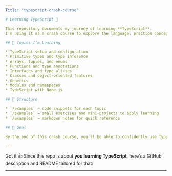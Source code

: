 ```yaml
---
Title: "typescript-crash-course"

# Learning TypeScript 🚀

This repository documents my journey of learning **TypeScript**.
I’m using it as a crash course to explore the language, practice concepts, and build confidence transitioning from JavaScript to TypeScript.

## 📖 Topics I’m Learning

* TypeScript setup and configuration
* Primitive types and type inference
* Arrays, tuples, and enums
* Functions and type annotations
* Interfaces and type aliases
* Classes and object-oriented features
* Generics
* Modules and namespaces
* TypeScript with Node.js

## 📂 Structure

* `/examples` → code snippets for each topic
* `/examples` → small exercises and mini-projects to apply learning
* `/examples` → markdown notes for quick reference

## 🎯 Goal

By the end of this crash course, you’ll be able to confidently use TypeScript in your projects and write type-safe, maintainable code.

---
```


Got it 👍 Since this repo is about **you learning TypeScript**, here’s a GitHub description and README tailored for that:

---
